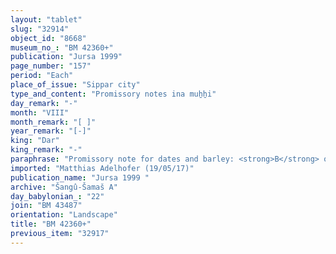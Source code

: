 ```yaml
---
layout: "tablet"
slug: "32914"
object_id: "8668"
museum_no_: "BM 42360+"
publication: "Jursa 1999"
page_number: "157"
period: "Each"
place_of_issue: "Sippar city"
type_and_content: "Promissory notes ina muẖẖi"
day_remark: "-"
month: "VIII"
month_remark: "[ ]"
year_remark: "[-]"
king: "Dar"
king_remark: "-"
paraphrase: "Promissory note for dates and barley: <strong>B</strong> owes <strong>A</strong> 41 kor of dates and 21 kor of barley. He is to pay the dates in Ta&scaron;rīt (VII) and the barley in Ayyār (II). These goods have been recorded in previous promissory notes (<em>uˀiltu</em>) belonging to <strong>A</strong>. 4 witnesses, including the scribe&rsquo;s brother (Bulluṭūˀa/Mu&scaron;eb&scaron;i-Marduk//&Scaron;ang&ucirc;-&Scaron;ama&scaron;) and the scribe (Bēl-rēmanni/Mu&scaron;eb&scaron;i-Marduk//&Scaron;ang&ucirc;-&Scaron;ama&scaron;).<br /> &nbsp;<br /> <strong>A</strong>&nbsp;= Rēmūtu/&Scaron;ama&scaron;-zēru-ibni; <strong>B</strong>&nbsp;= Bēl-rēmanni/Mu&scaron;eb&scaron;i-Marduk//&Scaron;ang&ucirc;-&Scaron;ama&scaron;<br /> &nbsp;"
imported: "Matthias Adelhofer (19/05/17)"
publication_name: "Jursa 1999 "
archive: "Šangû-Šamaš A"
day_babylonian_: "22"
join: "BM 43487"
orientation: "Landscape"
title: "BM 42360+"
previous_item: "32917"
---
```


